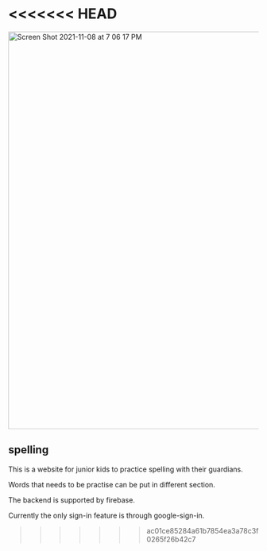 <<<<<<< HEAD
=======
<img width="800" alt="Screen Shot 2021-11-08 at 7 06 17 PM" src="https://user-images.githubusercontent.com/48194238/140837831-e0a681fb-5038-4b90-94ad-14cd0c1bfd7c.png">

## spelling
This is a website for junior kids to practice spelling with their guardians.

Words that needs to be practise can be put in different section.

The backend is supported by firebase.

Currently the only sign-in feature is through google-sign-in.
>>>>>>> ac01ce85284a61b7854ea3a78c3f0265f26b42c7
